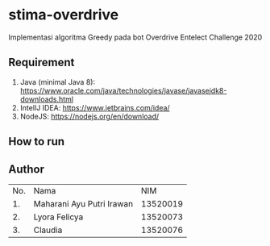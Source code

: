# stima-overdrive
Implementasi algoritma Greedy pada bot Overdrive Entelect Challenge 2020

## Requirement
1. Java (minimal Java 8): https://www.oracle.com/java/technologies/javase/javasejdk8-downloads.html
2. IntelIJ IDEA: https://www.jetbrains.com/idea/
3. NodeJS: https://nodejs.org/en/download/

## How to run

## Author

<table>
<tr><td>No.</td><td>Nama</td><td>NIM</td></tr>
<tr><td>1.</td><td>Maharani Ayu Putri Irawan</td><td>13520019</td></tr>
<tr><td>2.</td><td>Lyora Felicya</td><td>13520073</td></tr>
<tr><td>3.</td><td>Claudia</td><td>13520076</td></tr>
